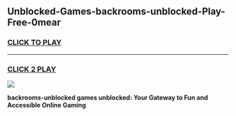 
## Unblocked-Games-backrooms-unblocked-Play-Free-0mear
<h3>
<a href="https://premium76.site?title=backrooms-unblocked&ref=21A">CLICK TO PLAY</a></h3>
<hr>

<h3>
<a href="https://premium76.site?title=backrooms-unblocked&ref=21A">CLICK 2 PLAY</a>
  
</h3>

<a href="https://premium76.site?title=backrooms-unblocked&ref=21A"><img src="https://clearcache.store/games.png"></a>


**backrooms-unblocked games unblocked: Your Gateway to Fun and Accessible Online Gaming**
